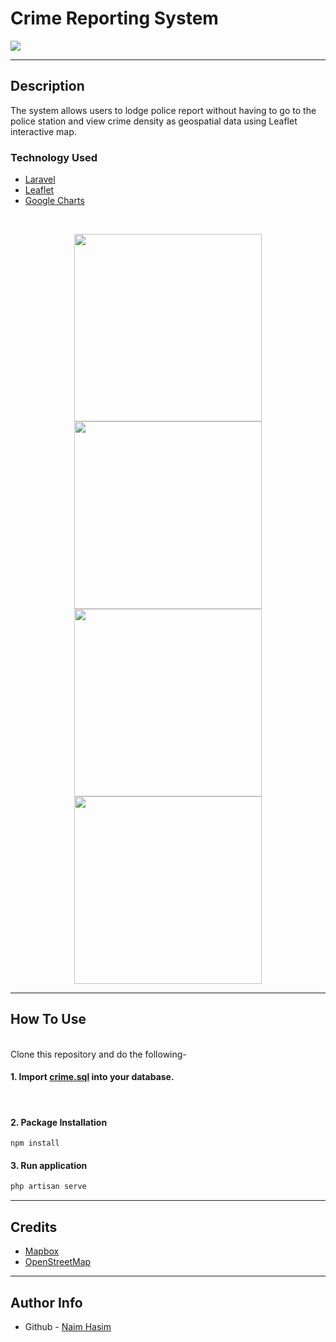 # **Crime Reporting System**

<image src="images/home.png" width="">

---

## **Description**

The system allows users to lodge police report without having to go to the police station and view crime density as geospatial data using Leaflet interactive map.

### Technology Used

-   [Laravel](https://laravel.com/)
-   [Leaflet](http://leafletjs.com/)
-   [Google Charts](https://developers.google.com/chart)

<br>

<p float="left" align="center">
<image src="images/reportpopup.png" width="300">
<image src="images/reportform.png" width="300">
<image src="images/mapmarker.png" width="300">
<image src="images/ui.png" width="300">
</p>

---

## **How To Use**

<br>
Clone this repository and do the following-

<br>

#### 1. Import [crime.sql](crime.sql) into your database.

<br>

#### 2. Package Installation

```
npm install
```

#### 3. Run application

```html
php artisan serve
```

---

## Credits

-   [Mapbox](https://www.mapbox.com/)
-   [OpenStreetMap](https://www.openstreetmap.org/)

---

## Author Info

-   Github - [Naim Hasim](https://github.com/naimhasim)
